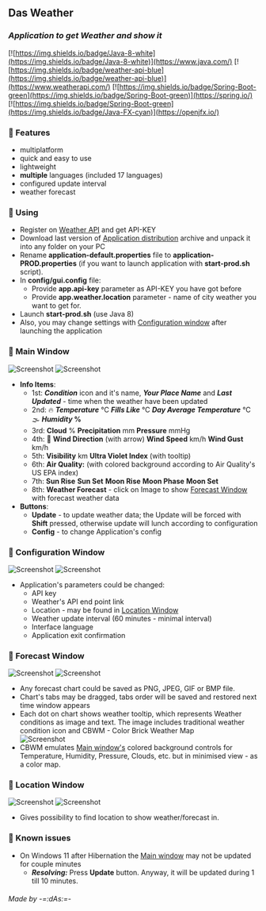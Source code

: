 ## Das Weather
### _Application to get Weather and show it_

[![https://img.shields.io/badge/Java-8-white](https://img.shields.io/badge/Java-8-white)](https://www.java.com/) [![https://img.shields.io/badge/weather-api-blue](https://img.shields.io/badge/weather-api-blue)](https://www.weatherapi.com/) [![https://img.shields.io/badge/Spring-Boot-green](https://img.shields.io/badge/Spring-Boot-green)](https://spring.io/) [![https://img.shields.io/badge/Spring-Boot-green](https://img.shields.io/badge/Java-FX-cyan)](https://openjfx.io/)

### 📃 Features
- multiplatform
- quick and easy to use
- lightweight
- **multiple** languages (included 17 languages)
- configured update interval
- weather forecast

### 📌 Using
- Register on [Weather API](https://www.weatherapi.com/) and get API-KEY
- Download last version of [Application distribution](https://github.com/anrydas/DasWeather/releases) archive and unpack it into any folder on your PC
- Rename **application-default.properties** file to **application-PROD.properties** (if you want to launch application with **start-prod.sh** script).
- In **config/gui.config** file:
  - Provide **app.api-key** parameter as API-KEY you have got before
  - Provide **app.weather.location** parameter - name of city weather you want to get for.
- Launch **start-prod.sh** (use Java 8)
- Also, you may change settings with [Configuration window](#ConfigWin) after launching the application

### 📜 Main Window<a id='MainWin'/>
![Screenshot](images/WeatherWindow_v2.png) ![Screenshot](images/WeatherWindow_v2_L.png)
- **Info Items**:
  - 1st: **_Condition_** icon and it's name, **_Your Place Name_** and **_Last Updated_** - time when the weather have been updated
  - 2nd: 🔥 **_Temperature_** ℃ **_Fills Like_** ℃ **_Day Average Temperature_** ℃ 🌫 **_Humidity_ %** 
  - 3rd: **Cloud** % **Precipitation** mm **Pressure** mmHg
  - 4th: 💨 **Wind Direction** (with arrow) **Wind Speed** km/h **Wind Gust** km/h
  - 5th: **Visibility** km **Ultra Violet Index** (with tooltip)
  - 6th: **Air Quality:** (with colored background according to Air Quality's US EPA index)
  - 7th: **Sun Rise** **Sun Set** **Moon Rise** **Moon Phase** **Moon Set**
  - 8th: **Weather Forecast** - click on Image to show [Forecast Window](#ForecastWin) with forecast weather data
- **Buttons**:
  - **Update** - to update weather data; the Update will be forced with **Shift** pressed, otherwise update will lunch according to configuration
  - **Config** - to change Application's config

### 📜 Configuration Window<a id='ConfigWin'/>
![Screenshot](images/PreferencesWindow.png) ![Screenshot](images/PreferencesWindow_L.png)
- Application's parameters could be changed:
  - API key
  - Weather's API end point link
  - Location - may be found in [Location Window](#LocationWin)
  - Weather update interval (60 minutes - minimal interval)
  - Interface language
  - Application exit confirmation

### 📜 Forecast Window<a id='ForecastWin'/>
![Screenshot](images/ForecastWindow.png) ![Screenshot](images/ForecastWindow_L.png)
- Any forecast chart could be saved as PNG, JPEG, GIF or BMP file.
- Chart's tabs may be dragged, tabs order will be saved and restored next time window appears
- Each dot on chart shows weather tooltip, which represents Weather conditions as image and text. The image includes traditional weather condition icon and CBWM - Color Brick Weather Map   
![Screenshot](images/ForecastCbwmTooltip.png)
- CBWM emulates [Main window's](#MainWin) colored background controls for Temperature, Humidity, Pressure, Clouds, etc. but in minimised view - as a color map.

### 📜 Location Window<a id='LocationWin'/>
![Screenshot](images/LocationWindow.png) ![Screenshot](images/LocationWindow_L.png)
- Gives possibility to find location to show weather/forecast in.

### 🐞 Known issues
- On Windows 11 after Hibernation the [Main window](#MainWin) may not be updated for couple minutes
  - **_Resolving:_** Press **Update** button. Anyway, it will be updated during 1 till 10 minutes.

###### _Made by -=:dAs:=-_